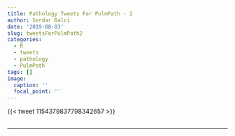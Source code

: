 ```yaml
---
title: Pathology Tweets For PulmPath - 2
author: Serdar Balci
date: '2019-08-03'
slug: tweetsForPulmPath2
categories:
  - R
  - tweets
  - pathology
  - PulmPath
tags: []
image:
  caption: ''
  focal_point: ''
---
```



{{< tweet 1154379837798342657 >}}
<br>
<br>
<hr>
